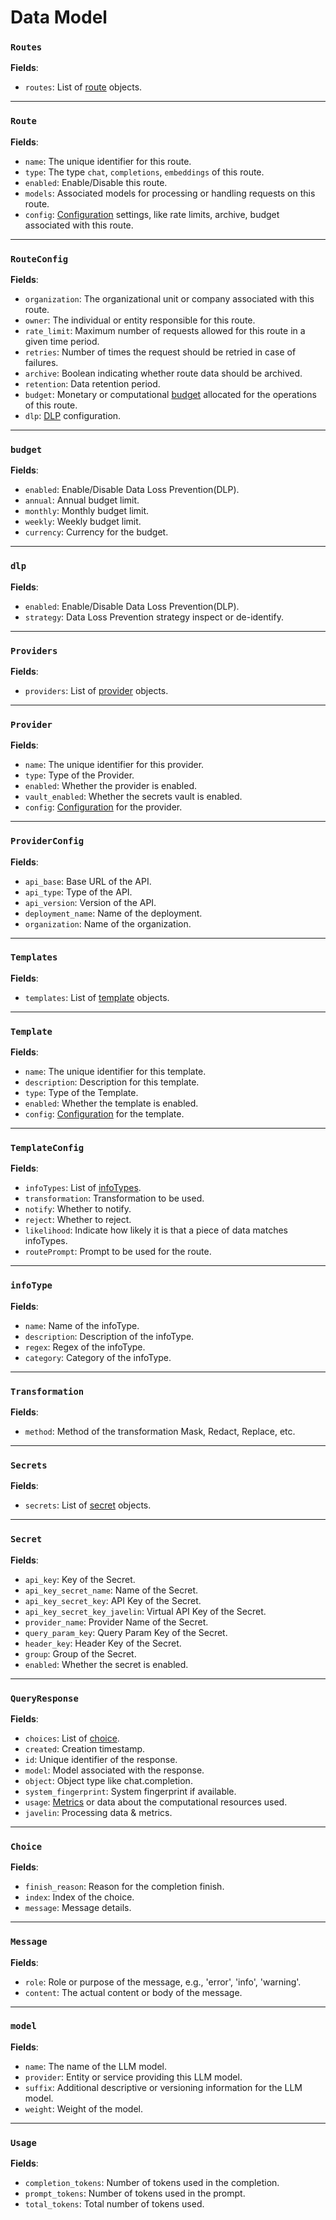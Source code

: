 # Data Model

### `Routes`

**Fields**:

- `routes`: List of [route](./models.md#route) objects.

---

### `Route`

**Fields**:

- `name`: The unique identifier for this route.
- `type`: The type `chat`, `completions`, `embeddings` of this route.
- `enabled`: Enable/Disable this route.
- `models`: Associated models for processing or handling requests on this route.
- `config`: [Configuration](./models.md#routeconfig) settings, like rate limits, archive, budget associated with this route.

---

### `RouteConfig`

**Fields**:

- `organization`: The organizational unit or company associated with this route.
- `owner`: The individual or entity responsible for this route.
- `rate_limit`: Maximum number of requests allowed for this route in a given time period.
- `retries`: Number of times the request should be retried in case of failures.
- `archive`: Boolean indicating whether route data should be archived.
- `retention`: Data retention period.
- `budget`: Monetary or computational [budget](./models.md#budget) allocated for the operations of this route.
- `dlp`: [DLP](./models.md#dlp) configuration.

---

### `budget`

**Fields**:

- `enabled`: Enable/Disable Data Loss Prevention(DLP).
- `annual`: Annual budget limit.
- `monthly`: Monthly budget limit.
- `weekly`: Weekly budget limit.
- `currency`: Currency for the budget.

---

### `dlp`

**Fields**:

- `enabled`: Enable/Disable Data Loss Prevention(DLP).
- `strategy`: Data Loss Prevention strategy inspect or de-identify.

---

### `Providers`

**Fields**:

- `providers`: List of [provider](./models.md#provider) objects.

---

### `Provider`

**Fields**:

- `name`: The unique identifier for this provider.
- `type`: Type of the Provider.
- `enabled`: Whether the provider is enabled.
- `vault_enabled`: Whether the secrets vault is enabled.
- `config`: [Configuration](./models.md#providerconfig) for the provider.

---

### `ProviderConfig`

**Fields**:

- `api_base`: Base URL of the API.
- `api_type`: Type of the API.
- `api_version`: Version of the API.
- `deployment_name`: Name of the deployment.
- `organization`: Name of the organization.

---

### `Templates`

**Fields**:

- `templates`: List of [template](./models.md#template) objects.

---

### `Template`

**Fields**:

- `name`: The unique identifier for this template.
- `description`: Description for this template.
- `type`: Type of the Template.
- `enabled`: Whether the template is enabled.
- `config`: [Configuration](./models.md#templateconfig) for the template.

---

### `TemplateConfig`

**Fields**:

- `infoTypes`: List of [infoTypes](./models.md#infotype).
- `transformation`: Transformation to be used.
- `notify`: Whether to notify.
- `reject`: Whether to reject.
- `likelihood`: Indicate how likely it is that a piece of data matches infoTypes.
- `routePrompt`: Prompt to be used for the route.

---

### `infoType`

**Fields**:

- `name`: Name of the infoType.
- `description`: Description of the infoType.
- `regex`: Regex of the infoType.
- `category`: Category of the infoType.

---

### `Transformation`

**Fields**:

- `method`: Method of the transformation Mask, Redact, Replace, etc.

---

### `Secrets`

**Fields**:

- `secrets`: List of [secret](./models.md#secret) objects.

---

### `Secret`

**Fields**:

- `api_key`: Key of the Secret.
- `api_key_secret_name`: Name of the Secret.
- `api_key_secret_key`: API Key of the Secret.
- `api_key_secret_key_javelin`: Virtual API Key of the Secret.
- `provider_name`: Provider Name of the Secret.
- `query_param_key`: Query Param Key of the Secret.
- `header_key`: Header Key of the Secret.
- `group`: Group of the Secret.
- `enabled`: Whether the secret is enabled.

---

### `QueryResponse`

**Fields**:

- `choices`: List of [choice](./models.md#choice).
- `created`: Creation timestamp.
- `id`: Unique identifier of the response.
- `model`: Model associated with the response.
- `object`: Object type like chat.completion.
- `system_fingerprint`: System fingerprint if available.
- `usage`: [Metrics](./models.md#usage) or data about the computational resources used.
- `javelin`: Processing data & metrics.

---

### `Choice`

**Fields**:

- `finish_reason`: Reason for the completion finish.
- `index`: Index of the choice.
- `message`: Message details.

---

### `Message`

**Fields**:

- `role`: Role or purpose of the message, e.g., 'error', 'info', 'warning'.
- `content`: The actual content or body of the message.

---

### `model`

**Fields**:

- `name`: The name of the LLM model.
- `provider`: Entity or service providing this LLM model.
- `suffix`: Additional descriptive or versioning information for the LLM model.
- `weight`: Weight of the model.

---

### `Usage`

**Fields**:

- `completion_tokens`: Number of tokens used in the completion.
- `prompt_tokens`: Number of tokens used in the prompt.
- `total_tokens`: Total number of tokens used.

